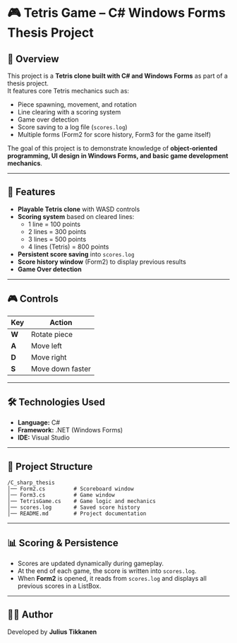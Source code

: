 # 🎮 Tetris Game – C# Windows Forms Thesis Project

## 📖 Overview
This project is a **Tetris clone built with C# and Windows Forms** as part of a thesis project.  
It features core Tetris mechanics such as:
- Piece spawning, movement, and rotation
- Line clearing with a scoring system
- Game over detection
- Score saving to a log file (`scores.log`)
- Multiple forms (Form2 for score history, Form3 for the game itself)

The goal of this project is to demonstrate knowledge of **object-oriented programming, UI design in Windows Forms, and basic game development mechanics**.

---

## 🚀 Features
- **Playable Tetris clone** with WASD controls  
- **Scoring system** based on cleared lines:
  - 1 line = 100 points
  - 2 lines = 300 points
  - 3 lines = 500 points
  - 4 lines (Tetris) = 800 points
- **Persistent score saving** into `scores.log`
- **Score history window** (Form2) to display previous results
- **Game Over detection**

---

## 🎮 Controls
| Key | Action |
|-----|--------|
| **W** | Rotate piece |
| **A** | Move left |
| **D** | Move right |
| **S** | Move down faster |

---

## 🛠️ Technologies Used
- **Language:** C#  
- **Framework:** .NET (Windows Forms)  
- **IDE:** Visual Studio

---

## 📂 Project Structure
    /C_sharp_thesis
    │── Form2.cs         # Scoreboard window
    │── Form3.cs         # Game window
    │── TetrisGame.cs    # Game logic and mechanics
    │── scores.log       # Saved score history
    │── README.md        # Project documentation

---

## 📊 Scoring & Persistence
- Scores are updated dynamically during gameplay.  
- At the end of each game, the score is written into `scores.log`.  
- When **Form2** is opened, it reads from `scores.log` and displays all previous scores in a ListBox.

---

## 👨‍💻 Author
Developed by **Julius Tikkanen**
